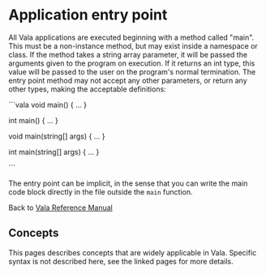 

Application entry point
=======================

All Vala applications are executed beginning with a method called "main". This must be a non-instance method, but may exist inside a namespace or class. If the method takes a string array parameter, it will be passed the arguments given to the program on execution. If it returns an int type, this value will be passed to the user on the program's normal termination. The entry point method may not accept any other parameters, or return any other types, making the acceptable definitions:

\`\`\`vala void main() { ... }

int main() { ... }

void main(string[] args) { ... }

int main(string[] args) { ... }

\`\`\`

The entry point can be implicit, in the sense that you can write the main code block directly in the file outside the `main` function.

Back to [Vala Reference Manual](http://wiki.gnome.org/action/show/Projects/Vala/Manual/Export/Vala/Manual#)



Concepts
--------

This pages describes concepts that are widely applicable in Vala.
Specific syntax is not described here, see the linked pages for more details.


